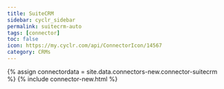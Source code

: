 ```yaml
---
title: SuiteCRM
sidebar: cyclr_sidebar
permalink: suitecrm-auto
tags: [connector]
toc: false
icon: https://my.cyclr.com/api/ConnectorIcon/14567
category: CRMs
---
```

{% assign connectordata = site.data.connectors-new.connector-suitecrm %}
{% include connector-new.html %}	